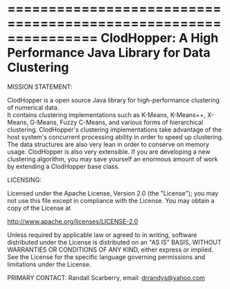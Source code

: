 ===============================================================
ClodHopper: A High Performance Java Library for Data Clustering
===============================================================

MISSION STATEMENT:

ClodHopper is a open source Java library for high-performance clustering of numerical data.  
It contains clustering implementations such as K-Means, K-Means++, X-Means, G-Means, Fuzzy C-Means, 
and various forms of hierarchical clustering. ClodHopper's clustering implementations take advantage 
of the host system's concurrent processing ability in order to speed up clustering. The data 
structures are also very lean in order to conserve on memory usage.  ClodHopper is also 
very extensible.  If you are developing a new clustering algorithm, you may save yourself an 
enormous amount of work by extending a ClodHopper base class.

LICENSING:

Licensed under the Apache License, Version 2.0 (the "License");
you may not use this file except in compliance with the License.
You may obtain a copy of the License at

   http://www.apache.org/licenses/LICENSE-2.0

Unless required by applicable law or agreed to in writing, software
distributed under the License is distributed on an "AS IS" BASIS,
WITHOUT WARRANTIES OR CONDITIONS OF ANY KIND, either express or implied.
See the License for the specific language governing permissions and
limitations under the License.

PRIMARY CONTACT:  Randall Scarberry, email: drrandys@yahoo.com

